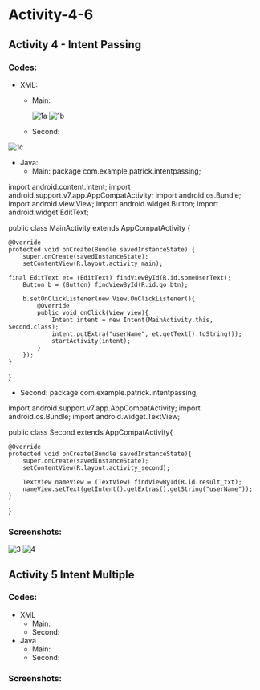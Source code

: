 # Activity-4-6
## Activity 4 - Intent Passing
### Codes:
- XML:
  - Main:
  
     ![1a](https://cloud.githubusercontent.com/assets/16644615/20474140/128c150e-b000-11e6-987f-81961fb3eea0.PNG)
![1b](https://cloud.githubusercontent.com/assets/16644615/20474141/12b82e28-b000-11e6-8964-6ecb78d8eb4e.PNG)

  - Second:
  
  
![1c](https://cloud.githubusercontent.com/assets/16644615/20474142/12db8864-b000-11e6-8bac-d0f76b20bb36.PNG)
- Java:
  - Main:
  package com.example.patrick.intentpassing;

import android.content.Intent;
import android.support.v7.app.AppCompatActivity;
import android.os.Bundle;
import android.view.View;
import android.widget.Button;
import android.widget.EditText;

public class MainActivity extends AppCompatActivity {

    @Override
    protected void onCreate(Bundle savedInstanceState) {
        super.onCreate(savedInstanceState);
        setContentView(R.layout.activity_main);

    final EditText et= (EditText) findViewById(R.id.someUserText);
        Button b = (Button) findViewById(R.id.go_btn);

        b.setOnClickListener(new View.OnClickListener(){
            @Override
            public void onClick(View view){
                Intent intent = new Intent(MainActivity.this, Second.class);
                intent.putExtra("userName", et.getText().toString());
                startActivity(intent);
            }
        });
    }


}

  - Second:
  package com.example.patrick.intentpassing;

import android.support.v7.app.AppCompatActivity;
import android.os.Bundle;
import android.widget.TextView;

public class Second extends AppCompatActivity{

    @Override
    protected void onCreate(Bundle savedInstanceState){
        super.onCreate(savedInstanceState);
        setContentView(R.layout.activity_second);

        TextView nameView = (TextView) findViewById(R.id.result_txt);
        nameView.setText(getIntent().getExtras().getString("userName"));
    }

}
### Screenshots:
![3](https://cloud.githubusercontent.com/assets/16644615/20474000/27f6caac-afff-11e6-876f-69e59e66cadf.PNG)
![4](https://cloud.githubusercontent.com/assets/16644615/20474001/2801a15c-afff-11e6-8934-6871c8b644a4.PNG)

## Activity 5 Intent Multiple

### Codes:
- XML
  - Main:
  - Second:
- Java
  - Main:
  - Second:

### Screenshots:

